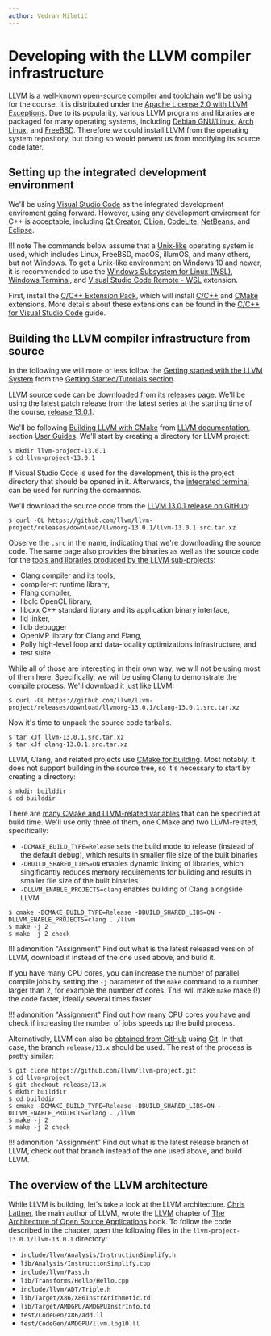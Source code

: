```yaml
---
author: Vedran Miletić
---
```


# Developing with the LLVM compiler infrastructure

[LLVM](https://llvm.org/) is a well-known open-source compiler and toolchain we'll be using for the course. It is distributed under the [Apache License 2.0 with LLVM Exceptions](https://releases.llvm.org/13.0.1/LICENSE.TXT). Due to its popularity, various LLVM programs and libraries are packaged for many operating systems, including [Debian GNU/Linux](https://tracker.debian.org/pkg/llvm-defaults), [Arch Linux](https://archlinux.org/packages/extra/x86_64/llvm/), and [FreeBSD](https://www.freshports.org/devel/llvm/). Therefore we could install LLVM from the operating system repository, but doing so would prevent us from modifying its source code later.

## Setting up the integrated development environment

We'll be using [Visual Studio Code](https://code.visualstudio.com/) as the integrated development enviroment going forward. However, using any development enviroment for C++ is acceptable, including [Qt Creator](https://www.qt.io/product/development-tools), [CLion](https://www.jetbrains.com/clion/), [CodeLite](https://codelite.org/), [NetBeans](https://netbeans.apache.org/), and [Eclipse](https://www.eclipse.org/).

!!! note
    The commands below assume that a [Unix-like](https://en.wikipedia.org/wiki/Unix-like) operating system is used, which includes Linux, FreeBSD, macOS, illumOS, and many others, but not Windows. To get a Unix-like environment on Windows 10 and newer, it is recommended to use the [Windows Subsystem for Linux (WSL)](https://docs.microsoft.com/en-us/windows/wsl/install), [Windows Terminal](https://docs.microsoft.com/en-us/windows/terminal/install), and [Visual Studio Code Remote - WSL](https://code.visualstudio.com/docs/remote/wsl) extension.

First, install the [C/C++ Extension Pack](https://marketplace.visualstudio.com/items?itemName=ms-vscode.cpptools-extension-pack), which will install [C/C++](https://marketplace.visualstudio.com/items?itemName=ms-vscode.cpptools) and [CMake](https://marketplace.visualstudio.com/items?itemName=twxs.cmake) extensions. More details about these extensions can be found in the [C/C++ for Visual Studio Code](https://code.visualstudio.com/docs/languages/cpp) guide.

## Building the LLVM compiler infrastructure from source

In the following we will more or less follow the [Getting started with the LLVM System](https://llvm.org/docs/GettingStarted.html) from the [Getting Started/Tutorials section](https://llvm.org/docs/GettingStartedTutorials.html).

LLVM source code can be downloaded from its [releases page](https://releases.llvm.org/). We'll be using the latest patch release from the latest series at the starting time of the course, [release 13.0.1](https://releases.llvm.org/download.html#13.0.1).

We'll be following [Building LLVM with CMake](https://llvm.org/docs/13.0.1/CMake.html) from [LLVM documentation](https://llvm.org/docs/13.0.1/), section [User Guides](https://llvm.org/docs/13.0.1/UserGuides.html). We'll start by creating a directory for LLVM project:

``` shell
$ mkdir llvm-project-13.0.1
$ cd llvm-project-13.0.1
```

If Visual Studio Code is used for the development, this is the project directory that should be opened in it. Afterwards, the [integrated terminal](https://code.visualstudio.com/docs/editor/integrated-terminal) can be used for running the comamnds.

We'll download the source code from the [LLVM 13.0.1 release on GitHub](https://github.com/llvm/llvm-project/releases/tag/llvmorg-13.0.1):

``` shell
$ curl -OL https://github.com/llvm/llvm-project/releases/download/llvmorg-13.0.1/llvm-13.0.1.src.tar.xz
```

Observe the `.src` in the name, indicating that we're downloading the source code. The same page also provides the binaries as well as the source code for the [tools and libraries produced by the LLVM sub-projects](https://llvm.org/):

- Clang compiler and its tools,
- compiler-rt runtime library,
- Flang compiler,
- libclc OpenCL library,
- libcxx C++ standard library and its application binary interface,
- lld linker,
- lldb debugger
- OpenMP library for Clang and Flang,
- Polly high-level loop and data-locality optimizations infrastructure, and
- test suite.

While all of those are interesting in their own way, we will not be using most of them here. Specifically, we will be using Clang to demonstrate the compile process. We'll download it just like LLVM:

``` shell
$ curl -OL https://github.com/llvm/llvm-project/releases/download/llvmorg-13.0.1/clang-13.0.1.src.tar.xz
```

Now it's time to unpack the source code tarballs.

``` shell
$ tar xJf llvm-13.0.1.src.tar.xz
$ tar xJf clang-13.0.1.src.tar.xz
```

LLVM, Clang, and related projects use [CMake for building](https://llvm.org/docs/CMake.html). Most notably, it does not support building in the source tree, so it's necessary to start by creating a directory:

``` shell
$ mkdir builddir
$ cd builddir
```

There are [many CMake and LLVM-related variables](https://llvm.org/docs/CMake.html#options-and-variables) that can be specified at build time. We'll use only three of them, one CMake and two LLVM-related, specifically:

- `-DCMAKE_BUILD_TYPE=Release` sets the build mode to release (instead of the default debug), which results in smaller file size of the built binaries
- `-DBUILD_SHARED_LIBS=ON` enables dynamic linking of libraries, which singificantly reduces memory requirements for building and results in smaller file size of the built binaries
- `-DLLVM_ENABLE_PROJECTS=clang` enables building of Clang alongside LLVM

``` shell
$ cmake -DCMAKE_BUILD_TYPE=Release -DBUILD_SHARED_LIBS=ON -DLLVM_ENABLE_PROJECTS=clang ../llvm
$ make -j 2
$ make -j 2 check
```

!!! admonition "Assignment"
    Find out what is the latest released version of LLVM, download it instead of the one used above, and build it.

If you have many CPU cores, you can increase the number of parallel compile jobs by setting the `-j` parameter of the `make` command to a number larger than 2, for example the number of cores. This will make `make` make (!) the code faster, ideally several times faster.

!!! admonition "Assignment"
    Find out how many CPU cores you have and check if increasing the number of jobs speeds up the build process.

Alternatively, LLVM can also be [obtained from GitHub](https://github.com/llvm/llvm-project.git) using [Git](https://git-scm.com/). In that case, the branch `release/13.x` should be used. The rest of the process is pretty similar:

``` shell
$ git clone https://github.com/llvm/llvm-project.git
$ cd llvm-project
$ git checkout release/13.x
$ mkdir builddir
$ cd builddir
$ cmake -DCMAKE_BUILD_TYPE=Release -DBUILD_SHARED_LIBS=ON -DLLVM_ENABLE_PROJECTS=clang ../llvm
$ make -j 2
$ make -j 2 check
```

!!! admonition "Assignment"
    Find out what is the latest release branch of LLVM, check out that branch instead of the one used above, and build LLVM.

## The overview of the LLVM architecture

While LLVM is building, let's take a look at the LLVM architecture. [Chris Lattner](https://www.nondot.org/sabre/), the main author of LLVM, wrote the [LLVM](https://www.aosabook.org/en/llvm.html) chapter of [The Architecture of Open Source Applications](https://aosabook.org/en/index.html) book. To follow the code described in the chapter, open the following files in the `llvm-project-13.0.1/llvm-13.0.1` directory:

- `include/llvm/Analysis/InstructionSimplify.h`
- `lib/Analysis/InstructionSimplify.cpp`
- `include/llvm/Pass.h`
- `lib/Transforms/Hello/Hello.cpp`
- `include/llvm/ADT/Triple.h`
- `lib/Target/X86/X86InstrArithmetic.td`
- `lib/Target/AMDGPU/AMDGPUInstrInfo.td`
- `test/CodeGen/X86/add.ll`
- `test/CodeGen/AMDGPU/llvm.log10.ll`
